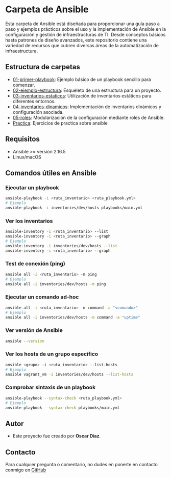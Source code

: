 
# Carpeta de Ansible

Esta carpeta de Ansible está diseñada para proporcionar una guía paso a paso y ejemplos prácticos sobre el uso y la implementación de Ansible en la configuración y gestión de infraestructuras de TI. Desde conceptos básicos hasta patrones de diseño avanzados, este repositorio contiene una variedad de recursos que cubren diversas áreas de la automatización de infraestructura.

## Estructura de carpetas

- [01-primer-playbook](./01-primer-playbook/): Ejemplo básico de un playbook sencillo para comenzar.
- [02-ejemplo-estructura](./02-ejemplo-estructura/): Esqueleto de una estructura para un proyecto.
- [03-inventarios-estaticos](./03-inventarios-estaticos/): Utilización de inventarios estáticos para diferentes entornos.
- [04-inventarios-dinamicos](./04-inventarios-dinamicos/): Implementación de inventarios dinámicos y configuración asociada.
- [05-roles](./05-roles/): Modularización de la configuración mediante roles de Ansible.
- [Practica](./practica/): Ejercicios de practica sobre ansible

## Requisitos

- Ansible >= versión 2.16.5
- Linux/macOS

## Comandos útiles en Ansible

### Ejecutar un playbook

```bash
ansible-playbook -i <ruta_inventario> <ruta_playbook.yml>
# Ejemplo
ansible-playbook -i inventories/dev/hosts playbooks/main.yml
```

### Ver los inventarios

```bash
ansible-inventory -i <ruta_inventario> --list
ansible-inventory -i <ruta_inventario> --graph
# Ejemplo
ansible-inventory -i inventories/dev/hosts --list
ansible-inventory -i <ruta_inventario> --graph
```

### Test de conexión (ping)

```bash
ansible all -i <ruta_inventario> -m ping
# Ejemplo
ansible all -i inventories/dev/hosts -m ping
```

### Ejecutar un comando ad-hoc

```bash
ansible all -i <ruta_inventario> -m command -a "<comando>"
# Ejemplo
ansible all -i inventories/dev/hosts -m command -a "uptime"
```

### Ver versión de Ansible

```bash
ansible --version
```

### Ver los hosts de un grupo específico

```bash
ansible <grupo> -i <ruta_inventario> --list-hosts
# Ejemplo
ansible vagrant_vm -i inventories/dev/hosts --list-hosts
```

### Comprobar sintaxis de un playbook

```bash
ansible-playbook --syntax-check <ruta_playbook.yml>
# Ejemplo
ansible-playbook --syntax-check playbooks/main.yml
```

## Autor

- Este proyecto fue creado por **Oscar Diaz**.

## Contacto

Para cualquier pregunta o comentario, no dudes en ponerte en contacto conmigo en [GitHub](https://github.com/oscarock17)
